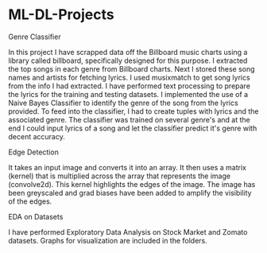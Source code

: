 # ML-DL-Projects

Genre Classifier

In this project I have scrapped data off the Billboard music charts using a library called billboard, specifically designed for this purpose.
I extracted the top songs in each genre from Billboard charts.
Next I stored these song names and artists for fetching lyrics.
I used musixmatch to get song lyrics from the info I had extracted.
I have performed text processing to prepare the lyrics for the training and testing datasets.
I implemented the use of a Naive Bayes Classifier to identify the genre of the song from the lyrics provided.
To feed into the classifier, I had to create tuples with lyrics and the associated genre.
The classifier was trained on several genre's and at the end I could input lyrics of a song and let the classifier predict it's genre with decent accuracy.


Edge Detection

It takes an input image and converts it into an array.
It then uses a matrix (kernel) that is multiplied across the array that represents the image (convolve2d).
This kernel highlights the edges of the image.
The image has been greyscaled and grad biases have been added to amplify the visibility of the edges.


EDA on Datasets

I have performed Exploratory Data Analysis on Stock Market and Zomato datasets.
Graphs for visualization are included in the folders.
